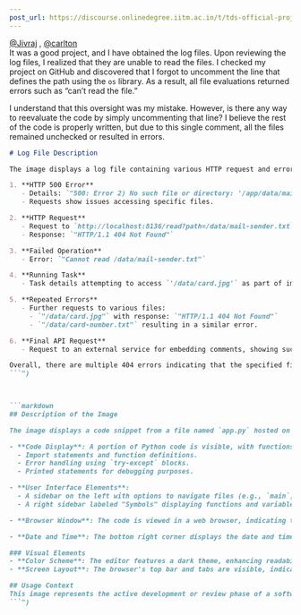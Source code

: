 ```yaml
---
post_url: https://discourse.onlinedegree.iitm.ac.in/t/tds-official-project1-discrepencies/171141/37
---
```

[@Jivraj](/u/jivraj) , [@carlton](/u/carlton)  
It was a good project, and I have obtained the log files. Upon reviewing the log files, I realized that they are unable to read the files. I checked my project on GitHub and discovered that I forgot to uncomment the line that defines the path using the `os` library. As a result, all file evaluations returned errors such as “can’t read the file.”

I understand that this oversight was my mistake. However, is there any way to reevaluate the code by simply uncommenting that line? I believe the rest of the code is properly written, but due to this single comment, all the files remained unchecked or resulted in errors.

```markdown
# Log File Description

The image displays a log file containing various HTTP request and error messages:

1. **HTTP 500 Error**
   - Details: `"500: Error 2) No such file or directory: '/app/data/mail.txt'"`
   - Requests show issues accessing specific files.

2. **HTTP Request**
   - Request to `http://localhost:8136/read?path=/data/mail-sender.txt`
   - Response: `"HTTP/1.1 404 Not Found"`

3. **Failed Operation**
   - Error: `"Cannot read /data/mail-sender.txt"`

4. **Running Task**
   - Task details attempting to access `'/data/card.jpg'` as part of image processing.

5. **Repeated Errors**
   - Further requests to various files:
     - `"/data/card.jpg"` with response: `"HTTP/1.1 404 Not Found"`
     - `"/data/card-number.txt"` resulting in a similar error.

6. **Final API Request**
   - Request to an external service for embedding comments, showing success with response: `"HTTP/1.1 200 OK"`.

Overall, there are multiple 404 errors indicating that the specified files do not exist within the specified directory paths.
```")

  

```markdown
## Description of the Image

The image displays a code snippet from a file named `app.py` hosted on GitHub within the repository titled "LLM-based Automation Agent." The code editor interface showcases the following features:

- **Code Display**: A portion of Python code is visible, with functions and exception handling related to file operations. The snippet includes:
  - Import statements and function definitions.
  - Error handling using `try-except` blocks.
  - Printed statements for debugging purposes.

- **User Interface Elements**:
  - A sidebar on the left with options to navigate files (e.g., `main`, `Dockerfile`, `package.json`, etc.).
  - A right sidebar labeled "Symbols" displaying functions and variables for quick navigation.

- **Browser Window**: The code is viewed in a web browser, indicating the user is likely reviewing or editing the code in GitHub's online code editor.

- **Date and Time**: The bottom right corner displays the date and time as "09:41 AM, 23-10-2023."

### Visual Elements
- **Color Scheme**: The editor features a dark theme, enhancing readability with contrasting text colors.
- **Screen Layout**: The browser's top bar and tabs are visible, indicating a typical browsing session.

## Usage Context
This image represents the active development or review phase of a software project focused on automation, likely related to large language models.
```")